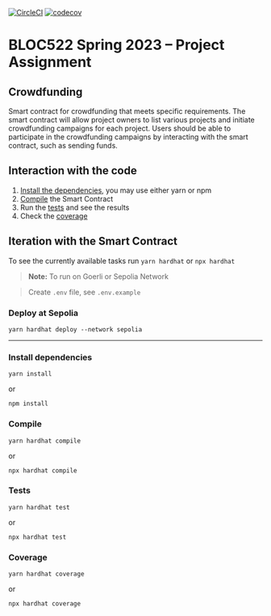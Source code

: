 [![CircleCI](https://dl.circleci.com/status-badge/img/gh/wgcisotto/sm-crowdfunding/tree/main.svg?style=svg&circle-token=b1382b52d2b3e60e0b17132f31b923f70fa47a82)](https://dl.circleci.com/status-badge/redirect/gh/wgcisotto/sm-crowdfunding/tree/main)
[![codecov](https://codecov.io/gh/wgcisotto/sm-crowdfunding/branch/main/graph/badge.svg?token=1W8793GR5X)](https://codecov.io/gh/wgcisotto/sm-crowdfunding)

# BLOC522 Spring 2023 – Project Assignment

## Crowdfunding

Smart contract for crowdfunding that meets specific requirements. The smart contract will allow project owners to list various projects and initiate crowdfunding campaigns for each project. Users should be able to participate in the crowdfunding campaigns by interacting with the smart contract, such as sending funds.

## Interaction with the code

1) [Install the dependencies](#install-dependencies), you may use either yarn or npm
2) [Compile](#compile) the Smart Contract
3) Run the [tests](#tests) and see the results
4) Check the [coverage](#coverage) 

## Iteration with the Smart Contract

To see the currently available tasks run `yarn hardhat` or `npx hardhat` 

> **Note:** To run on Goerli or Sepolia Network

> Create `.env` file, see `.env.example`

### Deploy at Sepolia

```shell
yarn hardhat deploy --network sepolia
````

---

### Install dependencies

```shell
yarn install
```

or

```shell
npm install
```

### Compile

```shell
yarn hardhat compile
```

or

```shell
npx hardhat compile
```

### Tests

```shell
yarn hardhat test
```

or

```shell
npx hardhat test
```

### Coverage

```shell
yarn hardhat coverage
```

or


```shell
npx hardhat coverage
```